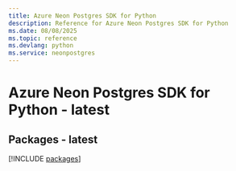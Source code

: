 ```yaml
---
title: Azure Neon Postgres SDK for Python
description: Reference for Azure Neon Postgres SDK for Python
ms.date: 08/08/2025
ms.topic: reference
ms.devlang: python
ms.service: neonpostgres
---
```

# Azure Neon Postgres SDK for Python - latest
## Packages - latest
[!INCLUDE [packages](neon-postgres-index.md)]